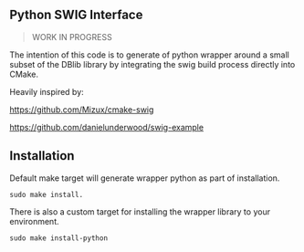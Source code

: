## Python SWIG Interface

> WORK IN PROGRESS

The intention of this code is to generate of python wrapper around a small subset of the DBlib library 
by integrating the swig build process directly into CMake. 

Heavily inspired by: 

https://github.com/Mizux/cmake-swig

https://github.com/danielunderwood/swig-example

## Installation

Default make target will generate wrapper python as part of installation.

`sudo make install.`

There is also a custom target for installing the wrapper library to your environment. 

`sudo make install-python`